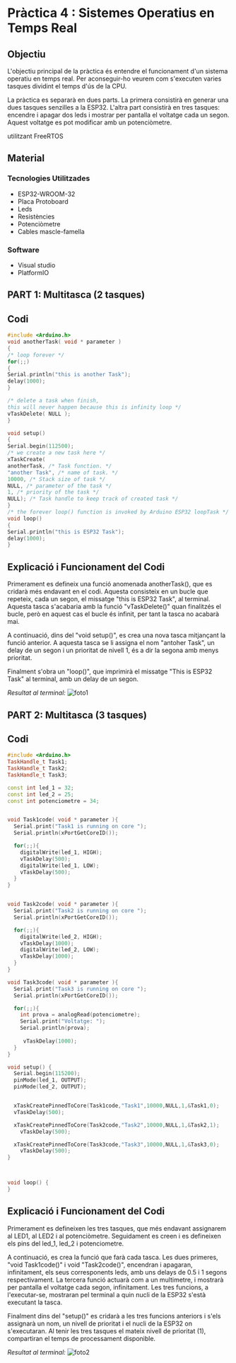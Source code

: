 # Pràctica 4 : Sistemes Operatius en Temps Real

## **Objectiu** 
L'objectiu principal de la pràctica és entendre el funcionament d'un sistema operatiu en temps real. Per aconseguir-ho veurem com s'executen varies tasques dividint el temps d'ús de la CPU.

La pràctica es separarà en dues parts. La primera consistirà en generar una dues tasques senzilles a la ESP32. L'altra part consistirà en tres tasques: encendre i apagar dos leds i mostrar per pantalla el voltatge cada un segon. Aquest voltatge es pot modificar amb un potenciòmetre.

utilitzant FreeRTOS
## **Material**

### Tecnologies Utilitzades
- ESP32-WROOM-32
- Placa Protoboard
- Leds
- Resistències
- Potenciòmetre
- Cables mascle-famella
### Software
- Visual studio
- PlatformIO

## **PART 1: Multitasca (2 tasques)**

## **Codi**
~~~cpp
#include <Arduino.h>
void anotherTask( void * parameter )
{
/* loop forever */
for(;;)
{
Serial.println("this is another Task");
delay(1000);
}

/* delete a task when finish,
this will never happen because this is infinity loop */
vTaskDelete( NULL );
}

void setup()
{
Serial.begin(112500);
/* we create a new task here */
xTaskCreate(
anotherTask, /* Task function. */
"another Task", /* name of task. */
10000, /* Stack size of task */
NULL, /* parameter of the task */
1, /* priority of the task */
NULL); /* Task handle to keep track of created task */
}
/* the forever loop() function is invoked by Arduino ESP32 loopTask */
void loop()
{
Serial.println("this is ESP32 Task");
delay(1000);
}
~~~

## **Explicació i Funcionament del Codi**
Primerament es defineix una funció anomenada anotherTask(), que es cridarà més endavant en el codi. Aquesta consisteix en un bucle que repeteix, cada un segon, el missatge "this is ESP32 Task", al terminal. Aquesta tasca s'acabaria amb la funció "vTaskDelete()" quan finalitzés el bucle, però en aquest cas el bucle és infinit, per tant la tasca no acabarà mai.

A continuació, dins del "void setup()", es crea una nova tasca mitjançant la funció anterior. A aquesta tasca se li assigna el nom "antoher Task", un delay de un segon i un prioritat de nivell 1, és a dir la segona amb menys prioritat.

Finalment s'obra un "loop()", que imprimirà el missatge "This is ESP32 Task" al terminal, amb un delay de un segon.


*Resultat al terminal:*
![foto1](terminal_p4.png)


## **PART 2: Multitasca (3 tasques)**

## **Codi**
~~~cpp
#include <Arduino.h>
TaskHandle_t Task1;
TaskHandle_t Task2;
TaskHandle_t Task3;

const int led_1 = 32;
const int led_2 = 25;
const int potenciometre = 34;


void Task1code( void * parameter ){
  Serial.print("Task1 is running on core ");
  Serial.println(xPortGetCoreID());

  for(;;){
    digitalWrite(led_1, HIGH);
    vTaskDelay(500);
    digitalWrite(led_1, LOW);
    vTaskDelay(500);
  } 
}


void Task2code( void * parameter ){
  Serial.print("Task2 is running on core ");
  Serial.println(xPortGetCoreID());

  for(;;){
    digitalWrite(led_2, HIGH);
    vTaskDelay(1000);
    digitalWrite(led_2, LOW);
    vTaskDelay(1000);
  }
}

void Task3code( void * parameter ){
  Serial.print("Task3 is running on core ");
  Serial.println(xPortGetCoreID());

  for(;;){
    int prova = analogRead(potenciometre);
    Serial.print("Voltatge: ");
    Serial.println(prova);
    
     vTaskDelay(1000);
  }
}

void setup() {
  Serial.begin(115200); 
  pinMode(led_1, OUTPUT);
  pinMode(led_2, OUTPUT);


  xTaskCreatePinnedToCore(Task1code,"Task1",10000,NULL,1,&Task1,0);                         
  vTaskDelay(500); 

  xTaskCreatePinnedToCore(Task2code,"Task2",10000,NULL,1,&Task2,1);          
    vTaskDelay(500); 

  xTaskCreatePinnedToCore(Task3code,"Task3",10000,NULL,1,&Task3,0);          
    vTaskDelay(500); 
}



void loop() {
}
~~~

## **Explicació i Funcionament del Codi**
Primerament es defineixen les tres tasques, que més endavant assignarem al LED1, al LED2 i al potenciòmetre. Seguidament es creen i es defineixen els pins del led_1, led_2 i potenciometre.

A continuació, es crea la funció que farà cada tasca. Les dues primeres, "void Task1code()" i void "Task2code()", encendran i apagaran, infinitament, els seus corresponents leds, amb uns delays de 0.5 i 1 segons respectivament. La tercera funció actuarà com a un multimetre, i mostrarà per pantalla el voltatge cada segon, infinitament.
Les tres funcions, a l'executar-se, mostraran pel terminal a quin nucli de la ESP32 s'està executant la tasca.

Finalment dins del "setup()" es cridarà a les tres funcions anteriors i s'els assignarà un nom, un nivell de prioritat i el nucli de la ESP32 on s'executaran. Al tenir les tres tasques el mateix nivell de prioritat (1), compartiran el temps de processament disponible.


*Resultat al terminal:*
![foto2](terminal_p42.png)
